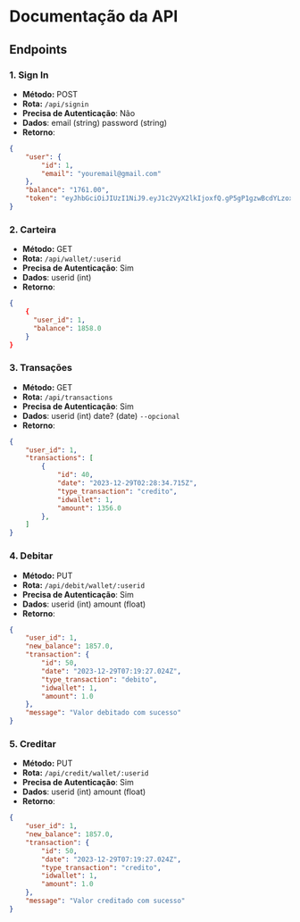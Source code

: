 # Documentação da API

## Endpoints

### 1. Sign In

- **Método:** POST
- **Rota:** `/api/signin`
- **Precisa de Autenticação**: Não
- **Dados**: email (string) password (string)
- **Retorno**:
```json
{
    "user": {
        "id": 1,
        "email": "youremail@gmail.com"
    },
    "balance": "1761.00",
    "token": "eyJhbGciOiJIUzI1NiJ9.eyJ1c2VyX2lkIjoxfQ.gP5gP1gzwBcdYLzoxwxMgJptzcXFGj1jwdSEi4je0rU"
}
```

### 2. Carteira 

- **Método:** GET
- **Rota:** `/api/wallet/:userid`
- **Precisa de Autenticação**: Sim
- **Dados**: userid (int)
- **Retorno**:
```json
{
    {
      "user_id": 1,
      "balance": 1858.0
    }
}

```

### 3. Transações

- **Método:** GET
- **Rota:** `/api/transactions`
- **Precisa de Autenticação**: Sim
- **Dados**: userid (int) date? (date) `--opcional`
- **Retorno**:
```json
{
    "user_id": 1,
    "transactions": [
        {
            "id": 40,
            "date": "2023-12-29T02:28:34.715Z",
            "type_transaction": "credito",
            "idwallet": 1,
            "amount": 1356.0
        },
    ]
}
```

### 4. Debitar

- **Método:** PUT
- **Rota:** `/api/debit/wallet/:userid`
- **Precisa de Autenticação**: Sim
- **Dados**: userid (int) amount (float)
- **Retorno**:
```json
{
    "user_id": 1,
    "new_balance": 1857.0,
    "transaction": {
        "id": 50,
        "date": "2023-12-29T07:19:27.024Z",
        "type_transaction": "debito",
        "idwallet": 1,
        "amount": 1.0
    },
    "message": "Valor debitado com sucesso"
}
```

### 5. Creditar

- **Método:** PUT
- **Rota:** `/api/credit/wallet/:userid`
- **Precisa de Autenticação**: Sim
- **Dados**: userid (int) amount (float)
- **Retorno**:
```json
{
    "user_id": 1,
    "new_balance": 1857.0,
    "transaction": {
        "id": 50,
        "date": "2023-12-29T07:19:27.024Z",
        "type_transaction": "credito",
        "idwallet": 1,
        "amount": 1.0
    },
    "message": "Valor creditado com sucesso"
}
```
